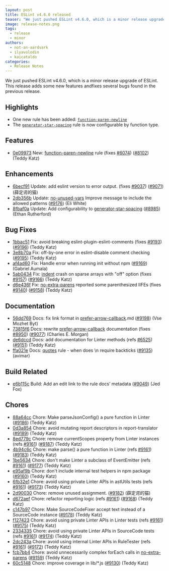 ```yaml
---
layout: post
title: ESLint v4.6.0 released
teaser: "We just pushed ESLint v4.6.0, which is a minor release upgrade of ESLint. This release adds some new features and fixes several bugs found in the previous release."
image: release-notes.png
tags:
  - release
  - minor
authors:
  - not-an-aardvark
  - ilyavolodin
  - kaicataldo
categories:
  - Release Notes
---
```


We just pushed ESLint v4.6.0, which is a minor release upgrade of ESLint. This release adds some new features andfixes several bugs found in the previous release.


## Highlights

* One new rule has been added: [`function-paren-newline`](/docs/rules/function-paren-newline)
* The [`generator-star-spacing`](/docs/rules/generator-star-spacing) rule is now configurable by function type.

## Features


* [0e09973](https://github.com/eslint/eslint/commit/0e09973) New: [function-paren-newline](/docs/rules/function-paren-newline) rule (fixes [#6074](https://github.com/eslint/eslint/issues/6074)) ([#8102](https://github.com/eslint/eslint/issues/8102)) (Teddy Katz)




## Enhancements


* [6becf91](https://github.com/eslint/eslint/commit/6becf91) Update: add eslint version to error output. (fixes [#9037](https://github.com/eslint/eslint/issues/9037)) ([#9071](https://github.com/eslint/eslint/issues/9071)) (薛定谔的猫)
* [2db356b](https://github.com/eslint/eslint/commit/2db356b) Update: [no-unused-vars](/docs/rules/no-unused-vars) Improve message to include the allowed patterns ([#9176](https://github.com/eslint/eslint/issues/9176)) (Eli White)
* [8fbaf0a](https://github.com/eslint/eslint/commit/8fbaf0a) Update: Add configurability to [generator-star-spacing](/docs/rules/generator-star-spacing) ([#8985](https://github.com/eslint/eslint/issues/8985)) (Ethan Rutherford)




## Bug Fixes


* [1bbac51](https://github.com/eslint/eslint/commit/1bbac51) Fix: avoid breaking eslint-plugin-eslint-comments (fixes [#9193](https://github.com/eslint/eslint/issues/9193)) ([#9196](https://github.com/eslint/eslint/issues/9196)) (Teddy Katz)
* [3e8b70a](https://github.com/eslint/eslint/commit/3e8b70a) Fix: off-by-one error in eslint-disable comment checking ([#9195](https://github.com/eslint/eslint/issues/9195)) (Teddy Katz)
* [af4ad60](https://github.com/eslint/eslint/commit/af4ad60) Fix: Handle error when running init without npm ([#9169](https://github.com/eslint/eslint/issues/9169)) (Gabriel Aumala)
* [5ab0434](https://github.com/eslint/eslint/commit/5ab0434) Fix: [indent](/docs/rules/indent) crash on sparse arrays with "off" option (fixes [#9157](https://github.com/eslint/eslint/issues/9157)) ([#9166](https://github.com/eslint/eslint/issues/9166)) (Teddy Katz)
* [d6e436f](https://github.com/eslint/eslint/commit/d6e436f) Fix: [no-extra-parens](/docs/rules/no-extra-parens) reported some parenthesized IIFEs (fixes [#9140](https://github.com/eslint/eslint/issues/9140)) ([#9158](https://github.com/eslint/eslint/issues/9158)) (Teddy Katz)




## Documentation


* [56dd769](https://github.com/eslint/eslint/commit/56dd769) Docs: fix link format in [prefer-arrow-callback](/docs/rules/prefer-arrow-callback).md ([#9198](https://github.com/eslint/eslint/issues/9198)) (Vse Mozhet Byt)
* [73815f6](https://github.com/eslint/eslint/commit/73815f6) Docs: rewrite [prefer-arrow-callback](/docs/rules/prefer-arrow-callback) documentation (fixes [#8950](https://github.com/eslint/eslint/issues/8950)) ([#9077](https://github.com/eslint/eslint/issues/9077)) (Charles E. Morgan)
* [de6dccd](https://github.com/eslint/eslint/commit/de6dccd) Docs: add documentation for Linter methods (refs [#6525](https://github.com/eslint/eslint/issues/6525)) ([#9151](https://github.com/eslint/eslint/issues/9151)) (Teddy Katz)
* [ffa021e](https://github.com/eslint/eslint/commit/ffa021e) Docs: [quotes](/docs/rules/quotes) rule - when does \n require backticks ([#9135](https://github.com/eslint/eslint/issues/9135)) (avimar)






## Build Related


* [e6b115c](https://github.com/eslint/eslint/commit/e6b115c) Build: Add an edit link to the rule docs’ metadata ([#9049](https://github.com/eslint/eslint/issues/9049)) (Jed Fox)




## Chores


* [88a64cc](https://github.com/eslint/eslint/commit/88a64cc) Chore: Make parseJsonConfig() a pure function in Linter ([#9186](https://github.com/eslint/eslint/issues/9186)) (Teddy Katz)
* [0d3a854](https://github.com/eslint/eslint/commit/0d3a854) Chore: avoid mutating report descriptors in report-translator ([#9189](https://github.com/eslint/eslint/issues/9189)) (Teddy Katz)
* [8ed779c](https://github.com/eslint/eslint/commit/8ed779c) Chore: remove currentScopes property from Linter instances (refs [#9161](https://github.com/eslint/eslint/issues/9161)) ([#9187](https://github.com/eslint/eslint/issues/9187)) (Teddy Katz)
* [4b94c6c](https://github.com/eslint/eslint/commit/4b94c6c) Chore: make parse() a pure function in Linter (refs [#9161](https://github.com/eslint/eslint/issues/9161)) ([#9183](https://github.com/eslint/eslint/issues/9183)) (Teddy Katz)
* [1be5634](https://github.com/eslint/eslint/commit/1be5634) Chore: don't make Linter a subclass of EventEmitter (refs [#9161](https://github.com/eslint/eslint/issues/9161)) ([#9177](https://github.com/eslint/eslint/issues/9177)) (Teddy Katz)
* [e95af9b](https://github.com/eslint/eslint/commit/e95af9b) Chore: don't include internal test helpers in npm package ([#9160](https://github.com/eslint/eslint/issues/9160)) (Teddy Katz)
* [6fb32e1](https://github.com/eslint/eslint/commit/6fb32e1) Chore: avoid using private Linter APIs in astUtils tests (refs [#9161](https://github.com/eslint/eslint/issues/9161)) ([#9173](https://github.com/eslint/eslint/issues/9173)) (Teddy Katz)
* [2d90030](https://github.com/eslint/eslint/commit/2d90030) Chore: remove unused assignment. ([#9182](https://github.com/eslint/eslint/issues/9182)) (薛定谔的猫)
* [d672aef](https://github.com/eslint/eslint/commit/d672aef) Chore: refactor reporting logic (refs [#9161](https://github.com/eslint/eslint/issues/9161)) ([#9168](https://github.com/eslint/eslint/issues/9168)) (Teddy Katz)
* [c147b97](https://github.com/eslint/eslint/commit/c147b97) Chore: Make SourceCodeFixer accept text instead of a SourceCode instance ([#9178](https://github.com/eslint/eslint/issues/9178)) (Teddy Katz)
* [f127423](https://github.com/eslint/eslint/commit/f127423) Chore: avoid using private Linter APIs in Linter tests (refs [#9161](https://github.com/eslint/eslint/issues/9161)) ([#9175](https://github.com/eslint/eslint/issues/9175)) (Teddy Katz)
* [2334335](https://github.com/eslint/eslint/commit/2334335) Chore: avoid using private Linter APIs in SourceCode tests (refs [#9161](https://github.com/eslint/eslint/issues/9161)) ([#9174](https://github.com/eslint/eslint/issues/9174)) (Teddy Katz)
* [2dc243a](https://github.com/eslint/eslint/commit/2dc243a) Chore: avoid using internal Linter APIs in RuleTester (refs [#9161](https://github.com/eslint/eslint/issues/9161)) ([#9172](https://github.com/eslint/eslint/issues/9172)) (Teddy Katz)
* [fcb7bb4](https://github.com/eslint/eslint/commit/fcb7bb4) Chore: avoid unnecessarily complex forEach calls in [no-extra-parens](/docs/rules/no-extra-parens) ([#9159](https://github.com/eslint/eslint/issues/9159)) (Teddy Katz)
* [60c5148](https://github.com/eslint/eslint/commit/60c5148) Chore: improve coverage in lib/*.js ([#9130](https://github.com/eslint/eslint/issues/9130)) (Teddy Katz)
